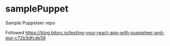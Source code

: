 # samplePuppet
Sample Puppeteer repo

Followed https://blog.bitsrc.io/testing-your-react-app-with-puppeteer-and-jest-c72b3dfcde59
